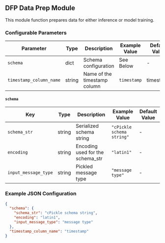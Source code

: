 <!--
SPDX-FileCopyrightText: Copyright (c) 2022-2023, NVIDIA CORPORATION & AFFILIATES. All rights reserved.
SPDX-License-Identifier: Apache-2.0

Licensed under the Apache License, Version 2.0 (the "License");
you may not use this file except in compliance with the License.
You may obtain a copy of the License at

http://www.apache.org/licenses/LICENSE-2.0

Unless required by applicable law or agreed to in writing, software
distributed under the License is distributed on an "AS IS" BASIS,
WITHOUT WARRANTIES OR CONDITIONS OF ANY KIND, either express or implied.
See the License for the specific language governing permissions and
limitations under the License.
-->

## DFP Data Prep Module

This module function prepares data for either inference or model training.

### Configurable Parameters

| Parameter               | Type   | Description                  | Example Value | Default Value |
|-------------------------|--------|------------------------------|---------------|---------------|
| `schema`                | dict   | Schema configuration         | See Below     | -             |
| `timestamp_column_name` | string | Name of the timestamp column | `timestamp`   | timestamp     |

#### `schema`

| Key                  | Type   | Description                      | Example Value             | Default Value |
|----------------------|--------|----------------------------------|---------------------------|---------------|
| `schema_str`         | string | Serialized schema string         | `"cPickle schema string"` | -             |
| `encoding`           | string | Encoding used for the schema_str | `"latin1"`                | -             |
| `input_message_type` | string | Pickled message type             | `"message type"`          | -             |

### Example JSON Configuration

```json
{
  "schema": {
    "schema_str": "cPickle schema string",
    "encoding": "latin1",
    "input_message_type": "message type"
  },
  "timestamp_column_name": "timestamp"
}
```
